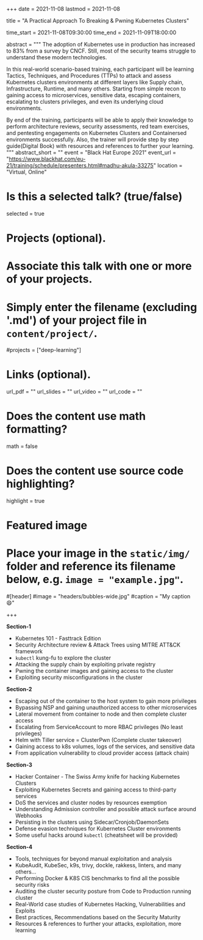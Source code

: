 +++
date = 2021-11-08
lastmod = 2021-11-08

title = "A Practical Approach To Breaking & Pwning Kubernetes Clusters"

time_start = 2021-11-08T09:30:00
time_end = 2021-11-09T18:00:00

abstract = """
The adoption of Kubernetes use in production has increased to 83% from a survey by CNCF. Still, most of the security teams struggle to understand these modern technologies.

In this real-world scenario-based training, each participant will be learning Tactics, Techniques, and Procedures (TTPs) to attack and assess Kubernetes clusters environments at different layers like Supply chain, Infrastructure, Runtime, and many others. Starting from simple recon to gaining access to microservices, sensitive data, escaping containers, escalating to clusters privileges, and even its underlying cloud environments.

By end of the training, participants will be able to apply their knowledge to perform architecture reviews, security assessments, red team exercises, and pentesting engagements on Kubernetes Clusters and Containersed environments successfully. Also, the trainer will provide step by step guide(Digital Book) with resources and references to further your learning.
"""
abstract_short = ""
event = "Black Hat Europe 2021"
event_url = "https://www.blackhat.com/eu-21/training/schedule/presenters.html#madhu-akula-33275"
location = "Virtual, Online"

# Is this a selected talk? (true/false)
selected = true

# Projects (optional).
#   Associate this talk with one or more of your projects.
#   Simply enter the filename (excluding '.md') of your project file in `content/project/`.
#projects = ["deep-learning"]

# Links (optional).
url_pdf = ""
url_slides = ""
url_video = ""
url_code = ""

# Does the content use math formatting?
math = false

# Does the content use source code highlighting?
highlight = true

# Featured image
# Place your image in the `static/img/` folder and reference its filename below, e.g. `image = "example.jpg"`.

#[header]
#image = "headers/bubbles-wide.jpg"
#caption = "My caption :smile:"

+++


**Section-1**

* Kubernetes 101 - Fasttrack Edition
* Security Architecture review & Attack Trees using MITRE ATT&CK framework
* `kubectl` kung-fu to explore the cluster
* Attacking the supply chain by exploiting private registry
* Pwning the container images and gaining access to the cluster
* Exploiting security misconfigurations in the cluster

**Section-2**

* Escaping out of the container to the host system to gain more privileges
* Bypassing NSP and gaining unauthorized access to other microservices
* Lateral movement from container to node and then complete cluster access
* Escalating from ServiceAccount to more RBAC privileges (No least privileges)
* Helm with Tiller service = ClusterPwn (Complete cluster takeover)
* Gaining access to k8s volumes, logs of the services, and sensitive data
* From application vulnerability to cloud provider access (attack chain)

**Section-3**

* Hacker Container - The Swiss Army knife for hacking Kubernetes Clusters
* Exploiting Kubernetes Secrets and gaining access to third-party services
* DoS the services and cluster nodes by resources exemption
* Understanding Admission controller and possible attack surface around Webhooks
* Persisting in the clusters using Sidecar/Cronjob/DaemonSets
* Defense evasion techniques for Kubernetes Cluster environments
* Some useful hacks around `kubectl` (cheatsheet will be provided)

**Section-4**

* Tools, techniques for beyond manual exploitation and analysis
* KubeAudit, KubeSec, k9s, trivy, dockle, rakkess, linters, and many others...
* Performing Docker & K8S CIS benchmarks to find all the possible security risks
* Auditing the cluster security posture from Code to Production running cluster
* Real-World case studies of Kubernetes Hacking, Vulnerabilities and Exploits
* Best practices, Recommendations based on the Security Maturity
* Resources & references to further your attacks, exploitation, more learning
